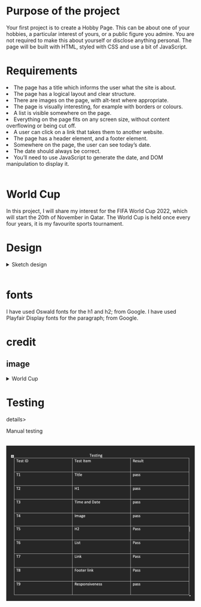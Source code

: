 # Purpose of the project
Your first project is to create a Hobby Page. This can be about one of your hobbies, a particular interest of yours, or a public figure you admire. You are not required to make this about yourself or disclose anything personal. The page will be built with HTML, styled with CSS and use a bit of JavaScript.

# Requirements
<li>The page has a title which informs the user what the site is about.</li>
<li>The page has a logical layout and clear structure.</li>
<li>There are images on the page, with alt-text where appropriate.</li>
<li>The page is visually interesting, for example with borders or colours.</li>
<li>A list is visible somewhere on the page.</li>
<li>Everything on the page fits on any screen size, without content overflowing or being cut off.</li>
<li>A user can click on a link that takes them to another website.</li>
<li>The page has a header element, and a footer element.</li>
<li>Somewhere on the page, the user can see today’s date. </li>
<li>The date should always be correct. </li>
<li>You’ll need to use JavaScript to generate the date, and DOM manipulation to display it.</li>
<br>

# World Cup
In this project, I will share my interest for the FIFA World Cup 2022, 
which will start the 20th of November in Qatar.
The World Cup is held once every four years, it is my favourite sports tournament.
<br>

# Design
<details>
<summary>Sketch design </summary>
<br>

![design imgae ](images/sketch-design.png)

</details>
<br>

# fonts
I have used Oswald fonts for the h1 and h2; from Google.
I have used Playfair Display fonts for the paragraph; from Google.
 <br>

 # credit 
 
 ## image 
 
<details>
<summary>World Cup</summary>
<br>

![World Cup ](images/world-cup-22.jpeg)

I have downloaded <a href="https://live.staticflickr.com/1965/44451488875_dd80f8ff9d_b.jpg">here</a>

</details>

# Testing

details>
<summary>Manual testing</summary>
<br>

![Testing ](images/testing.png)

</details>